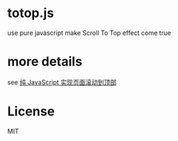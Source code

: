 # totop.js





use pure javascript make Scroll To Top effect come true

# more details

see [纯 JavaScript 实现页面滚动到顶部]()


# License

MIT
